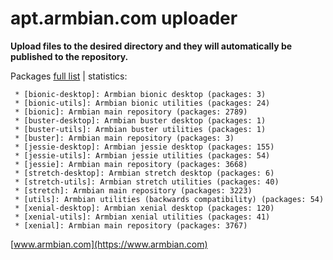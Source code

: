 # apt.armbian.com uploader

**Upload files to the desired directory and they will automatically be published to the repository.**

Packages [full list](content.txt) | statistics:

	 * [bionic-desktop]: Armbian bionic desktop (packages: 3)
	 * [bionic-utils]: Armbian bionic utilities (packages: 24)
	 * [bionic]: Armbian main repository (packages: 2789)
	 * [buster-desktop]: Armbian buster desktop (packages: 1)
	 * [buster-utils]: Armbian buster utilities (packages: 1)
	 * [buster]: Armbian main repository (packages: 3)
	 * [jessie-desktop]: Armbian jessie desktop (packages: 155)
	 * [jessie-utils]: Armbian jessie utilities (packages: 54)
	 * [jessie]: Armbian main repository (packages: 3668)
	 * [stretch-desktop]: Armbian stretch desktop (packages: 6)
	 * [stretch-utils]: Armbian stretch utilities (packages: 40)
	 * [stretch]: Armbian main repository (packages: 3223)
	 * [utils]: Armbian utilities (backwards compatibility) (packages: 54)
	 * [xenial-desktop]: Armbian xenial desktop (packages: 120)
	 * [xenial-utils]: Armbian xenial utilities (packages: 41)
	 * [xenial]: Armbian main repository (packages: 3767)

[www.armbian.com](https://www.armbian.com)

